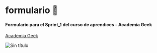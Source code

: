 # formulario :orange_book:
#### Formulario para el Sprint_1 del curso de aprendices - Academia Geek
[Academia Geek](https://makaia.org/portfolio/academia-geek/)

![Sin título](https://subefotos.com/ver/?5da3c5441f930bf99974fa8fdc95d544o.png)
